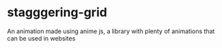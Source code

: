 # stagggering-grid
An animation made using anime js, a library with plenty of animations that can be used in websites
